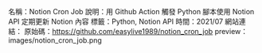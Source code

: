 名稱：Notion Cron Job
說明：用 Github Action 觸發 Python 腳本使用 Notion API 定期更新 Notion 內容
標籤：Python, Notion API
時間：2021/07
網站連結：
原始碼：https://github.com/easylive1989/notion_cron_job
preview： images/notion_cron_job.png